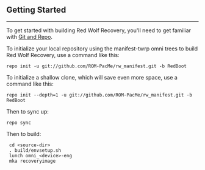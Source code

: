 ## Getting Started ##
---------------

To get started with building Red Wolf Recovery, you'll need to get
familiar with [Git and Repo](https://source.android.com/source/using-repo.html).

To initialize your local repository using the manifest-twrp omni trees to build Red Wolf Recovery, use a command like this:

    repo init -u git://github.com/ROM-PacMe/rw_manifest.git -b RedBoot
    
To initialize a shallow clone, which will save even more space, use a command like this:

    repo init --depth=1 -u git://github.com/ROM-PacMe/rw_manifest.git -b RedBoot

Then to sync up:

    repo sync

Then to build:

     cd <source-dir>
     . build/envsetup.sh
     lunch omni_<device>-eng
     mka recoveryimage